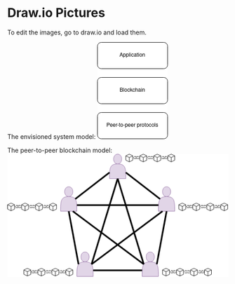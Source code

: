 # Draw.io Pictures
To edit the images, go to draw.io and load them.

The envisioned system model:
![The envisioned system model](System_model.drawio.png)

The peer-to-peer blockchain model:
![The peer-to-peer blockchain model](P2Pblockchain.drawio.png)
